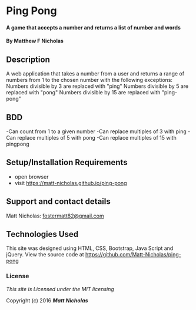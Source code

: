 # Ping Pong

#### A game that accepts a number and returns a list of number and words

#### By **Matthew F Nicholas**

## Description

A web application that takes a number from a user and returns a range of numbers from 1 to the chosen number with the following exceptions:
Numbers divisible by 3 are replaced with "ping"
Numbers divisible by 5 are replaced with "pong"
Numbers divisible by 15 are replaced with "ping-pong"

## BDD
  -Can count from 1 to a given number
  -Can replace multiples of 3 with ping
  -Can replace multiples of 5 with pong
  -Can replace multiples of 15 with pingpong

## Setup/Installation Requirements

* open browser
* visit https://matt-nicholas.github.io/ping-pong


## Support and contact details

Matt Nicholas: fostermatt82@gmail.com

## Technologies Used

This site was designed using HTML, CSS, Bootstrap, Java Script and jQuery.
View the source code at https://github.com/Matt-Nicholas/ping-pong

### License

*This site is Licensed under the MIT licensing*

Copyright (c) 2016 **_Matt Nicholas_**
